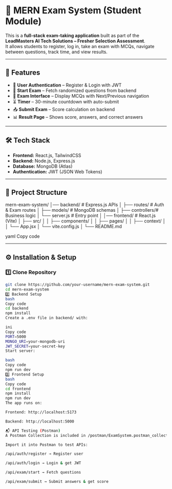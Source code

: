 # 📝 MERN Exam System (Student Module)

This is a **full-stack exam-taking application** built as part of the **LeadMasters AI Tech Solutions – Fresher Selection Assessment**.  
It allows students to register, log in, take an exam with MCQs, navigate between questions, track time, and view results.

---

## 🚀 Features
- 🔑 **User Authentication** – Register & Login with JWT  
- 🎯 **Start Exam** – Fetch randomized questions from backend  
- 📑 **Exam Interface** – Display MCQs with Next/Previous navigation  
- ⏳ **Timer** – 30-minute countdown with auto-submit  
- 📤 **Submit Exam** – Score calculation on backend  
- 📊 **Result Page** – Shows score, answers, and correct answers  

---

## 🛠️ Tech Stack
- **Frontend:** React.js, TailwindCSS  
- **Backend:** Node.js, Express.js  
- **Database:** MongoDB (Atlas)  
- **Authentication:** JWT (JSON Web Tokens)  

---

## 📂 Project Structure
mern-exam-system/
│── backend/ # Express.js APIs
│ ├── routes/ # Auth & Exam routes
│ ├── models/ # MongoDB schemas
│ ├── controllers/# Business logic
│ └── server.js # Entry point
│
│── frontend/ # React.js (Vite)
│ ├── src/
│ │ ├── components/
│ │ ├── pages/
│ │ ├── context/
│ │ └── App.jsx
│ └── vite.config.js
│
└── README.md

yaml
Copy code

---

## ⚙️ Installation & Setup

### 1️⃣ Clone Repository
```bash
git clone https://github.com/your-username/mern-exam-system.git
cd mern-exam-system
2️⃣ Backend Setup
bash
Copy code
cd backend
npm install
Create a .env file in backend/ with:

ini
Copy code
PORT=5000
MONGO_URI=your-mongodb-uri
JWT_SECRET=your-secret-key
Start server:

bash
Copy code
npm run dev
3️⃣ Frontend Setup
bash
Copy code
cd frontend
npm install
npm run dev
The app runs on:

Frontend: http://localhost:5173

Backend: http://localhost:5000

📬 API Testing (Postman)
A Postman Collection is included in /postman/ExamSystem.postman_collection.json

Import it into Postman to test APIs:

/api/auth/register → Register user

/api/auth/login → Login & get JWT

/api/exam/start → Fetch questions

/api/exam/submit → Submit answers & get score
